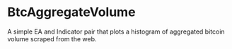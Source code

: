 # BtcAggregateVolume
A simple EA and Indicator pair that plots a histogram of aggregated bitcoin volume scraped from the web.
